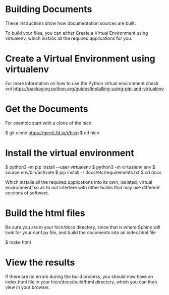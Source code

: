 
# Building Documents

These instructions show how documentation sources are built.

To build your files, you can either Create a Virtual Environment using
virtualenv, which installs all the required applications for you.

# Create a Virtual Environment using virtualenv

For more information on how to use the Python virtual environment check
out <https://packaging.python.org/guides/installing-using-pip-and-virtualenv>

# Get the Documents

For example start with a clone of the hicn.

$ git clone <https://gerrit.fd.io/r/hicn>
$ cd hicn

# Install the virtual environment

$ python3 -m pip install --user virtualenv
$ python3 -m virtualenv env
$ source env/bin/activate
$ pip install -r docs/etc/requirements.txt
$ cd docs

Which installs all the required applications into its own, isolated,
virtual environment, so as to not interfere with other builds that may
use different versions of software.

# Build the html files

Be sure you are in your hicn/docs directory, since that is where Sphinx will
look for your conf.py file, and build the documents into an index.html file

$ make html

# View the results

If there are no errors during the build process, you should now have an
index.html file in your hicn/docs/build/html directory, which you can
then view in your browser.
